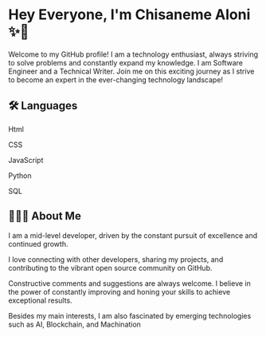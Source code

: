 # Hey Everyone, I'm Chisaneme Aloni ✨🚀

Welcome to my GitHub profile! I am a technology enthusiast, always striving to solve problems and constantly expand my knowledge. I am Software Engineer and a Technical Writer. Join me on this exciting journey as I strive to become an expert in the ever-changing technology landscape!

## 🛠 Languages

Html

CSS

JavaScript

Python

SQL

## 👨🏾‍💻 About Me

I am a mid-level developer, driven by the constant pursuit of excellence and continued growth.

I love connecting with other developers, sharing my projects, and contributing to the vibrant open source community on GitHub.

Constructive comments and suggestions are always welcome. I believe in the power of constantly improving and honing your skills to achieve exceptional results.

Besides my main interests, I am also fascinated by emerging technologies such as AI, Blockchain, and Machination
